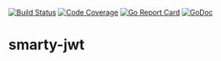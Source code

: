 [![Build Status](https://travis-ci.org/smartystreets/smarty-jwt.svg?branch=master)](https://travis-ci.org/smartystreets/smarty-jwt)
[![Code Coverage](https://codecov.io/gh/smartystreets/smarty-jwt/branch/master/graph/badge.svg)](https://codecov.io/gh/smartystreets/smarty-jwt)
[![Go Report Card](https://goreportcard.com/badge/github.com/smartystreets/smarty-jwt)](https://goreportcard.com/report/github.com/smartystreets/smarty-jwt)
[![GoDoc](https://godoc.org/github.com/smartystreets/smarty-jwt?status.svg)](http://godoc.org/github.com/smartystreets/smarty-jwt)

# smarty-jwt
